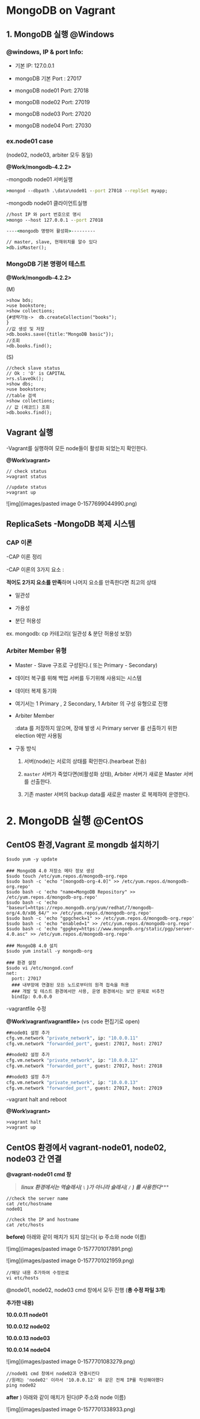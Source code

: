 # MongoDB on Vagrant

## 1. MongoDB 실행 @Windows

### @windows, IP & port Info:

- 기본 IP: 127.0.0.1 

- mongoDB 기본 Port : 27017

- mongoDB node01 Port: 27018

- mongoDB node02 Port: 27019

- mongoDB node03 Port: 27020

- mongoDB node04 Port: 27030

  

### ex.node01 case

(node02, node03, arbiter 모두 동일)

**@Work/mongodb-4.2.2>**

-mongodb node01 서버실행

``` cmd
>mongod --dbpath .\data\node01 --port 27018 --replSet myapp;
```



-mongodb node01 클라이언트실행 

``` cmd
//host IP 와 port 번호으로 명시
>mongo --host 127.0.0.1 --port 27018

----<mongodb 명령어 활성화>---------

// master, slave, 현재위치를 알수 있다
>db.isMaster();
```



### MongoDB 기본 명령어 테스트

**@Work/mongodb-4.2.2>**

(M)

``` 
>show bds;
>use bookstore;
>show collections;
{#생략가능->  db.createCollection("books");
}
//값 생성 및 저장
>db.books.save({title:"MongoDB basic"});
//조회
>db.books.find();
```



(S)

``` CMD
//check slave status
// Ok : 'O' is CAPITAL
>rs.slaveOk();
>show dbs;
>use bookstore;
//table 검색
>show collections;
// 값 (레코드) 조회
>db.books.find();

```



## Vagrant 실행

-Vagrant를 실행하여 모든 node들이 활성화 되었는지 확인한다.

**@Work\vagrant>**

``` 층
// check status
>vagrant status

//update status
>vagrant up
```

![img](images/pasted image 0-1577699044990.png)



## ReplicaSets -MongoDB 복제 시스템

### CAP 이론

-CAP 이론 정리

-CAP 이론의 3가지 요소 :

**적어도 2가지 요소를 만족**하며  나머지 요소를 만족한다면 최고의 상태

- 일관성

- 가용성

- 분단 허용성

ex. mongodb: cp 카테고리( 일관성 & 분단 허용성 보장)

### Arbiter Member 유형

- Master - Slave 구조로 구성된다.( 또는 Primary - Secondary)

- 데이터 복구를 위해 백업 서버를 두기위해 사용되는 시스템

- 데이터 복제 동기화

- 여기서는 1 Primary , 2 Secondary, 1 Arbiter 의 구성 유형으로 진행

- Arbiter Member

  :data 를 저장하지 않으며, 장애 발생 시 Primary server 를 선출하기 위한 election 에만 사용됨

- 구동 방식

  1. 서버(node)는 서로의 상태를 확인한다.(hearbeat 전송)

  2. `master` 서버가 죽었다면(비활성화 상태), Arbiter 서버가 새로운 Master 서버를 선출한다.

  3. 기존 master 서버의 backup data를 새로운 master 로 복제하여 운영한다.

     

# 2. MongoDB 실행 @CentOS

## CentOS 환경,Vagrant 로 mongdb 설치하기

``` Linux
$sudo yum -y update

### MongoDB 4.0 저장소 메타 정보 생성
$sudo touch /etc/yum.repos.d/mongodb-org.repo
$sudo bash -c 'echo "[mongodb-org-4.0]" >> /etc/yum.repos.d/mongodb-org.repo'
$sudo bash -c 'echo "name=MongoDB Repository" >> /etc/yum.repos.d/mongodb-org.repo'
$sudo bash -c 'echo "baseurl=https://repo.mongodb.org/yum/redhat/7/mongodb-org/4.0/x86_64/" >> /etc/yum.repos.d/mongodb-org.repo'
$sudo bash -c 'echo "gpgcheck=1" >> /etc/yum.repos.d/mongodb-org.repo'
$sudo bash -c 'echo "enabled=1" >> /etc/yum.repos.d/mongodb-org.repo'
$sudo bash -c 'echo "gpgkey=https://www.mongodb.org/static/pgp/server-4.0.asc" >> /etc/yum.repos.d/mongodb-org.repo'

### MongoDB 4.0 설치
$sudo yum install -y mongodb-org

### 환경 설정
$sudo vi /etc/mongod.conf
net:
  port: 27017
  ### 내부망에 연결된 모든 노드로부터의 원격 접속을 허용
  ### 개발 및 테스트 환경에서만 사용, 운영 환경에서는 보안 문제로 비추천
  bindIp: 0.0.0.0
```





-vagrantfile 수정

**@Work\vagrant\vagrantfile>** (vs code 편집기로 open)

``` cmd
##node01 설정 추가
cfg.vm.network "private_network", ip: "10.0.0.11"
cfg.vm.network "forwarded_port", guest: 27017, host: 27017

##node02 설정 추가
cfg.vm.network "private_network", ip: "10.0.0.12"
cfg.vm.network "forwarded_port", guest: 27017, host: 27018

##node03 설정 추가
cfg.vm.network "private_network", ip: "10.0.0.13"
cfg.vm.network "forwarded_port", guest: 27017, host: 27019

```



-vagrant halt and reboot

**@Work\vagrant>**

``` 
>vagrant halt
>vagrant up
```



## CentOS 환경에서 vagrant-node01, node02, node03 간 연결

**@vagrant-node01 cmd 창**

> ***linux 환경에서는 역슬래시( `\` )가 아니라 슬래시( `/` ) 를 사용한다******

``` linux
//check the server name
cat /etc/hostname
node01

//check the IP and hostname
cat /etc/hosts

```

**before)** 아래와 같이 매치가 되지 않는다( ip 주소와 node 이름)

![img](images/pasted image 0-1577701017891.png)



![img](images/pasted image 0-1577701021959.png)



``` linux
//해당 내용 추가하여 수정완료
vi etc/hosts
```

@node01, node02, node03 cmd 창에서 모두 진행 (**총 수정 파일 3개**)

**추가한 내용)**

**10.0.0.11    node01** 

**10.0.0.12    node02**

**10.0.0.13    node03**

**10.0.0.14    node04**

![img](images/pasted image 0-1577701083279.png)



``` linux 
//node01 cmd 창에서 node02과 연결시킨다
//원래는 'node02' 이라서 '10.0.0.12' 와 같은 전체 IP를 작성해야했다
ping node02
```



**after** ) 아래와 같이 매치가 된다(IP 주소와 node 이름)

![img](images/pasted image 0-1577701338933.png)



